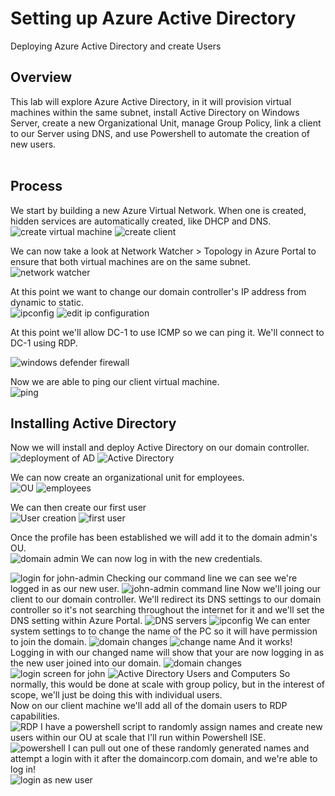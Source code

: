 <h1>Setting up Azure Active Directory</h1>
Deploying Azure Active Directory and create Users

<h2> Overview </h2>
This lab will explore Azure Active Directory, in it will provision virtual machines within the same subnet, install Active Directory on Windows Server, create a new Organizational Unit, manage Group Policy, link a client to our Server using DNS, and use Powershell to automate the creation of new users.
<br />
<br />

<h2>Process</h2>
We start by building a new Azure Virtual Network. When one is created, hidden services are automatically created, like DHCP and DNS.
<br />
<img src="https://imgur.com/UgpFaqY.png" alt="create virtual machine"/>

<img src="https://imgur.com/u6ke0n5.png" alt="create client" />

We can now take a look at Network Watcher > Topology in Azure Portal to ensure that both virtual machines are on the same subnet.
<br />
<img src="https://imgur.com/5RAu0Wz.png" alt="network watcher" />

At this point we want to change our domain controller's IP address from dynamic to static.
<br />
<img src="https://imgur.com/UaWkztS.png" alt="ipconfig" />
<img src="https://imgur.com/QX6B322.png" alt="edit ip configuration" />

At this point we'll allow DC-1 to use ICMP so we can ping it.
We'll connect to DC-1 using RDP.
<br />

<img src="https://imgur.com/JVKApZm.png" alt="windows defender firewall" />

Now we are able to ping our client virtual machine.
<br />
<img src="https://imgur.com/5kA34UA.png" alt="ping" />

<h2>Installing Active Directory</h2>
Now we will install and deploy Active Directory on our domain controller.
<br />
<img src="https://imgur.com/HqNApWm.png" alt="deployment of AD" />
<img src="https://imgur.com/QcnfHvJ.png" alt="Active Directory" />

We can now create an organizational unit for employees.
<br />
<img src="https://imgur.com/Ffm41Zy.png" alt="OU" />
<img src="https://imgur.com/cosPQrc.png" alt="employees" />

We can then create our first user
<br />
<img src="https://imgur.com/Ycb2LJm.png" alt="User creation" />
<img src="https://imgur.com/uS2Zudu.png" alt="first user" />

Once the profile has been established we will add it to the domain admin's OU.
<br />
<img src="https://imgur.com/HNQTBkZ.png" alt="domain admin" />
We can now log in with the new credentials.
<br />

<img src="https://imgur.com/qDG3KN6.png" alt="login for john-admin" />
Checking our command line we can see we're logged in as our new user.

<img src="https://imgur.com/miNo8qH.png" alt="john-admin command line" />
Now we'll joing our client to our domain controller.
We'll redirect its DNS settings to our domain controller so it's not searching throughout the internet for it and we'll set the DNS setting within Azure Portal.
<img src="https://imgur.com/TI5xBca.png" alt="DNS servers" />
<img src="https://imgur.com/e7A7JlW.png" alt="ipconfig" />
We can enter system settings to to change the name of the PC so it will have permission to join the domain.
<img src="https://imgur.com/iahK7pE.png" alt="domain changes" />
<img src="https://imgur.com/VbK1VIZ.png" alt="change name" />
And it works! Logging in with our changed name will show that your are now logging in as the new user joined into our domain.
<img src="https://imgur.com/cVw28WT.png" alt="domain changes" />
<img src="https://imgur.com/IY3QRUr.png" alt="login screen for john" />
<img src="https://imgur.com/eCqfYl1.png" alt="Active Directory Users and Computers" />
So normally, this would be done at scale with group policy, but in the interest of scope, we'll just be doing this with individual users.
<br />
Now on our client machine we'll add all of the domain users to RDP capabilities.
<br />
<img src="https://imgur.com/EkuXStB.png" alt="RDP" />
I have a powershell script to randomly assign names and create new users within our OU at scale that I'll run within Powershell ISE.
<br />
<img src="https://imgur.com/T0fg9MI.png" alt="powershell" />
I can pull out one of these randomly generated names and attempt a login with it after the domaincorp.com domain, and we're able to log in!
<br />
<img src="https://imgur.com/hpMlum7.png" alt="login as new user" />

